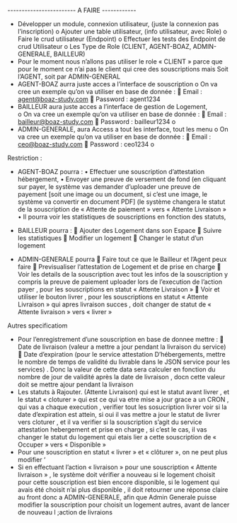 ------------------------ A FAIRE ------------


-	Développer un module, connexion utilisateur, (juste la connexion pas l’inscription)
o	Ajouter une table utilisateur, (info utilisateur, avec Role) 
o	Faire le crud utilisateur (Endpoint) 
o	Effectuer les tests des Endpoint de crud Utilisateur 
o	Les Type de Role (CLIENT, AGENT-BOAZ, ADMIN-GENERALE, BAILLEUR)
-	Pour le moment nous n’allons pas utiliser le role « CLIENT » parce que pour le moment ce n’ai pas le client qui cree des souscriptions mais Soit l’AGENT, soit  par ADMIN-GENERAL
-	AGENT-BOAZ aurra juste acces a l’interface de souscription 
o	On va cree un exemple qu’on va utiliser en base de donnée :
	Email : agent@boaz-study.com
	Password : agent1234
-	BAILLEUR aura juste acces a l’interface de gestion de Logement,  
o	On va cree un exemple qu’on va utiliser en base de donnée :
	Email : bailleur@boaz-study.com
	Password : bailleur1234
o	
-	ADMIN-GENERALE, aura Access a tout les interface, tout les menu 
o	On va cree un exemple qu’on va utiliser en base de donnée :
	Email : ceo@boaz-study.com
	Password : ceo1234
o	



Restriction : 

-	AGENT-BOAZ pourra :
•	Effectuer une souscription d’attestation hébergement, 
•	Envoyer une preuve de versement de fond (en cliquant sur payer, le système vas demander d’uploader une preuve de payement [soit une image ou un document, si c’est une image, le système va convertir en document PDF] (le système changera le statut de la souscription de « Attente de paiement » vers « Attente Livraison »
•	Il pourra voir les statistiques de souscriptions en fonction des statuts, 

-	BAILLEUR pourra : 
	Ajouter des Logement dans son Espace 
	Suivre les statistiques 
	Modifier un logement 
	Changer le statut d’un logement 
-	ADMIN-GENERALE pourra
	Faire tout ce que le Bailleur et l’Agent peux faire 
	Previsualiser l’attestation de Logement et de prise en charge 
	Voir les details de la souscription avec tout les infos de la souscription y compris la preuve de paiement uploader lors de l’execution de l’action payer , pour les souscriptions en statut « Attente Livraison »
	Voir et utiliser le bouton livrer , pour les souscriptions en statut « Attente Livraison » qui apres livraison succes , doit changer de statut de « Attente livraison » vers « livrer »



Autres specificatiom 
-	Pour l’enregistrement d’une souscription en base de donnee  mettre : 
	Date de livraison (valeur a mettre a jour pendant la livraison du service) 
	Date d’expiration (pour le service attestation D’hébergements, mettre le nombre de temps de validité du livrable dans le JSON service pour les services) .  Donc la valeur de cette data sera calculer en fonction du nombre de jour de validité après la date de livraison , docn cette valeur doit se mettre ajour pendant la livraison 
-	Les statuts à Rajouter.  (Attente Livraison) qui est le statut avant livrer , et le statut « cloturer » qui est ce qui va etre mise a jour grace a un CRON , qui vas a chaque execution , verifier tout les sosucription livrer voir si la date d’expiration est attein, si oui il vas mettre a jour le statut de livrer vers cloturer , et il va verifier si la souscription s’agit du service attestation hebergement et prise en charge , si c’est le cas, il vas changer le statut du logement qui etais lier a cette souscription de « Occuper » vers « Disponible »
-	Pour une souscription en statut « livrer » et « clôturer », on ne peut plus modifier ‘
-	Si en effectuant l’action « livraison » pour une souscription « Attente livraison » , le système doit vérifier a nouveau si le logement choisit pour cette souscription est bien encore disponible, si le logement qui avais été choisit n’ai plus disponible , il doit retourner une réponse claire au front donc a ADMIN-GENERALE, afin que Admin Generale puisse modifier la souscription pour choisit un logement autres,  avant de lancer de nouveau l ;action de livraions
